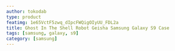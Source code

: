 ```yaml
---
author: tokodab
type: product
featimg: 1e65VctF5zwq_dIpcFWQigOIyUU_FDL2a
title: Ghost In The Shell Robot Geisha Samsung Galaxy S9 Case
tags: [samsung, galaxy, s9]
category: [samsung]
---
```


